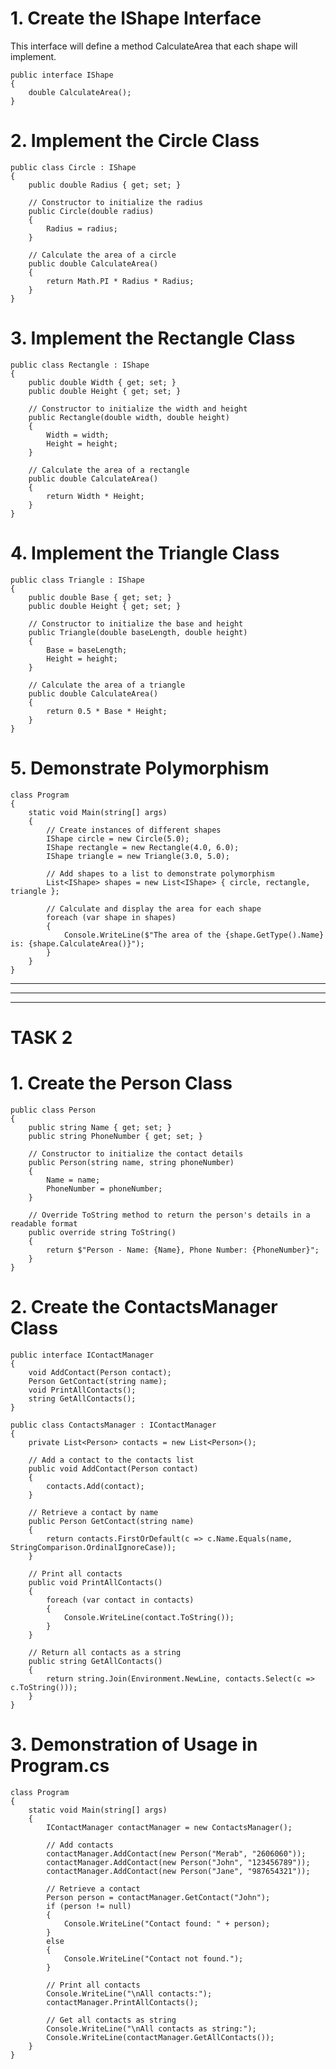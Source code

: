 # 1. Create the IShape Interface
This interface will define a method CalculateArea that each shape will implement.
```
public interface IShape
{
    double CalculateArea();
}
```

# 2. Implement the Circle Class

```
public class Circle : IShape
{
    public double Radius { get; set; }

    // Constructor to initialize the radius
    public Circle(double radius)
    {
        Radius = radius;
    }

    // Calculate the area of a circle
    public double CalculateArea()
    {
        return Math.PI * Radius * Radius;
    }
}
```

# 3. Implement the Rectangle Class
```
public class Rectangle : IShape
{
    public double Width { get; set; }
    public double Height { get; set; }

    // Constructor to initialize the width and height
    public Rectangle(double width, double height)
    {
        Width = width;
        Height = height;
    }

    // Calculate the area of a rectangle
    public double CalculateArea()
    {
        return Width * Height;
    }
}
```

# 4. Implement the Triangle Class
```
public class Triangle : IShape
{
    public double Base { get; set; }
    public double Height { get; set; }

    // Constructor to initialize the base and height
    public Triangle(double baseLength, double height)
    {
        Base = baseLength;
        Height = height;
    }

    // Calculate the area of a triangle
    public double CalculateArea()
    {
        return 0.5 * Base * Height;
    }
}
```

# 5. Demonstrate Polymorphism
```
class Program
{
    static void Main(string[] args)
    {
        // Create instances of different shapes
        IShape circle = new Circle(5.0);
        IShape rectangle = new Rectangle(4.0, 6.0);
        IShape triangle = new Triangle(3.0, 5.0);

        // Add shapes to a list to demonstrate polymorphism
        List<IShape> shapes = new List<IShape> { circle, rectangle, triangle };

        // Calculate and display the area for each shape
        foreach (var shape in shapes)
        {
            Console.WriteLine($"The area of the {shape.GetType().Name} is: {shape.CalculateArea()}");
        }
    }
}
```
---------------------------------------------------------------------------------------------------------------------------------------------------------------------------------------------------------------------------------
---------------------------------------------------------------------------------------------------------------------------------------------------------------------------------------------------------------------------------
---------------------------------------------------------------------------------------------------------------------------------------------------------------------------------------------------------------------------------
# TASK 2

# 1. Create the Person Class
```
public class Person
{
    public string Name { get; set; }
    public string PhoneNumber { get; set; }

    // Constructor to initialize the contact details
    public Person(string name, string phoneNumber)
    {
        Name = name;
        PhoneNumber = phoneNumber;
    }

    // Override ToString method to return the person's details in a readable format
    public override string ToString()
    {
        return $"Person - Name: {Name}, Phone Number: {PhoneNumber}";
    }
}
```

# 2. Create the ContactsManager Class

```
public interface IContactManager
{
    void AddContact(Person contact);
    Person GetContact(string name);
    void PrintAllContacts();
    string GetAllContacts();
}

public class ContactsManager : IContactManager
{
    private List<Person> contacts = new List<Person>();

    // Add a contact to the contacts list
    public void AddContact(Person contact)
    {
        contacts.Add(contact);
    }

    // Retrieve a contact by name
    public Person GetContact(string name)
    {
        return contacts.FirstOrDefault(c => c.Name.Equals(name, StringComparison.OrdinalIgnoreCase));
    }

    // Print all contacts
    public void PrintAllContacts()
    {
        foreach (var contact in contacts)
        {
            Console.WriteLine(contact.ToString());
        }
    }

    // Return all contacts as a string
    public string GetAllContacts()
    {
        return string.Join(Environment.NewLine, contacts.Select(c => c.ToString()));
    }
}
```

# 3. Demonstration of Usage in Program.cs
```
class Program
{
    static void Main(string[] args)
    {
        IContactManager contactManager = new ContactsManager();

        // Add contacts
        contactManager.AddContact(new Person("Merab", "2606060"));
        contactManager.AddContact(new Person("John", "123456789"));
        contactManager.AddContact(new Person("Jane", "987654321"));

        // Retrieve a contact
        Person person = contactManager.GetContact("John");
        if (person != null)
        {
            Console.WriteLine("Contact found: " + person);
        }
        else
        {
            Console.WriteLine("Contact not found.");
        }

        // Print all contacts
        Console.WriteLine("\nAll contacts:");
        contactManager.PrintAllContacts();

        // Get all contacts as string
        Console.WriteLine("\nAll contacts as string:");
        Console.WriteLine(contactManager.GetAllContacts());
    }
}
```

